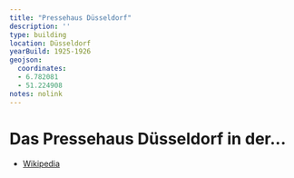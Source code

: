 ```yaml
---
title: "Pressehaus Düsseldorf"
description: ''
type: building
location: Düsseldorf
yearBuild: 1925-1926
geojson:
  coordinates:
  - 6.782081
  - 51.224908
notes: nolink
---
```


# Das Pressehaus Düsseldorf in der...
* [Wikipedia](https://de.wikipedia.org/wiki/Ehemaliges_Pressehaus_D%C3%BCsseldorf)
